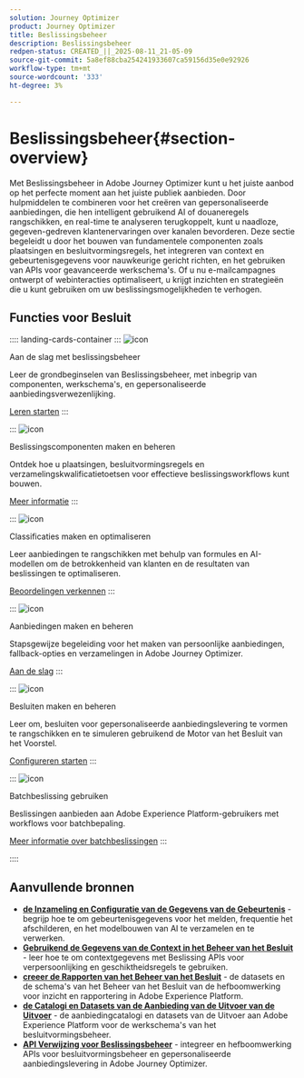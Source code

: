 ```yaml
---
solution: Journey Optimizer
product: Journey Optimizer
title: Beslissingsbeheer
description: Beslissingsbeheer
redpen-status: CREATED_||_2025-08-11_21-05-09
source-git-commit: 5a8ef88cba254241933607ca59156d35e0e92926
workflow-type: tm+mt
source-wordcount: '333'
ht-degree: 3%

---
```



# Beslissingsbeheer{#section-overview}

Met Beslissingsbeheer in Adobe Journey Optimizer kunt u het juiste aanbod op het perfecte moment aan het juiste publiek aanbieden. Door hulpmiddelen te combineren voor het creëren van gepersonaliseerde aanbiedingen, die hen intelligent gebruikend AI of douaneregels rangschikken, en real-time te analyseren terugkoppelt, kunt u naadloze, gegeven-gedreven klantenervaringen over kanalen bevorderen. Deze sectie begeleidt u door het bouwen van fundamentele componenten zoals plaatsingen en besluitvormingsregels, het integreren van context en gebeurtenisgegevens voor nauwkeurige gericht richten, en het gebruiken van APIs voor geavanceerde werkschema&#39;s. Of u nu e-mailcampagnes ontwerpt of webinteracties optimaliseert, u krijgt inzichten en strategieën die u kunt gebruiken om uw beslissingsmogelijkheden te verhogen.

## Functies voor Besluit

:::: landing-cards-container
:::
![icon](https://cdn.experienceleague.adobe.com/icons/circle-play.svg)

Aan de slag met beslissingsbeheer

Leer de grondbeginselen van Beslissingsbeheer, met inbegrip van componenten, werkschema&#39;s, en gepersonaliseerde aanbiedingsverwezenlijking.

[Leren starten](get-started-decision-landing-page.md)
:::

:::
![icon](https://cdn.experienceleague.adobe.com/icons/puzzle-piece.svg)

Beslissingscomponenten maken en beheren

Ontdek hoe u plaatsingen, besluitvormingsregels en verzamelingskwalificatietoetsen voor effectieve beslissingsworkflows kunt bouwen.

[Meer informatie](create-components-landing-page.md)
:::

:::
![icon](https://cdn.experienceleague.adobe.com/icons/bullseye.svg)

Classificaties maken en optimaliseren

Leer aanbiedingen te rangschikken met behulp van formules en AI-modellen om de betrokkenheid van klanten en de resultaten van beslissingen te optimaliseren.

[Beoordelingen verkennen](rankings-landing-page.md)
:::

:::
![icon](https://cdn.experienceleague.adobe.com/icons/list-check.svg)

Aanbiedingen maken en beheren

Stapsgewijze begeleiding voor het maken van persoonlijke aanbiedingen, fallback-opties en verzamelingen in Adobe Journey Optimizer.

[Aan de slag](managing-offers-in-the-offer-library-landing-page.md)
:::

:::
![icon](https://cdn.experienceleague.adobe.com/icons/gear.svg)

Besluiten maken en beheren

Leer om, besluiten voor gepersonaliseerde aanbiedingslevering te vormen te rangschikken en te simuleren gebruikend de Motor van het Besluit van het Voorstel.

[Configureren starten](create-manage-activities-landing-page.md)
:::

:::
![icon](https://cdn.experienceleague.adobe.com/icons/screwdriver-wrench.svg)

Batchbeslissing gebruiken

Beslissingen aanbieden aan Adobe Experience Platform-gebruikers met workflows voor batchbepaling.

[Meer informatie over batchbeslissingen](../using/offers/batch-delivery.md)
:::

::::


## Aanvullende bronnen

- **[de Inzameling en Configuratie van de Gegevens van de Gebeurtenis](collect-event-data-landing-page.md)** - begrijp hoe te om gebeurtenisgegevens voor het melden, frequentie het afschilderen, en het modelbouwen van AI te verzamelen en te verwerken.
- **[Gebruikend de Gegevens van de Context in het Beheer van het Besluit](context-data-landing-page.md)** - leer hoe te om contextgegevens met Beslissing APIs voor verpersoonlijking en geschiktheidsregels te gebruiken.
- **[creeer de Rapporten van het Beheer van het Besluit](create-reports-landing-page.md)** - de datasets en de schema&#39;s van het Beheer van het Besluit van de hefboomwerking voor inzicht en rapportering in Adobe Experience Platform.
- **[de Catalogi en Datasets van de Aanbieding van de Uitvoer van de Uitvoer](export-catalog-landing-page.md)** - de aanbiedingcatalogi en datasets van de Uitvoer aan Adobe Experience Platform voor de werkschema&#39;s van het besluitvormingsbeheer.
- **[API Verwijzing voor Beslissingsbeheer](api-reference-landing-page.md)** - integreer en hefboomwerking APIs voor besluitvormingsbeheer en gepersonaliseerde aanbiedingslevering in Adobe Journey Optimizer.
